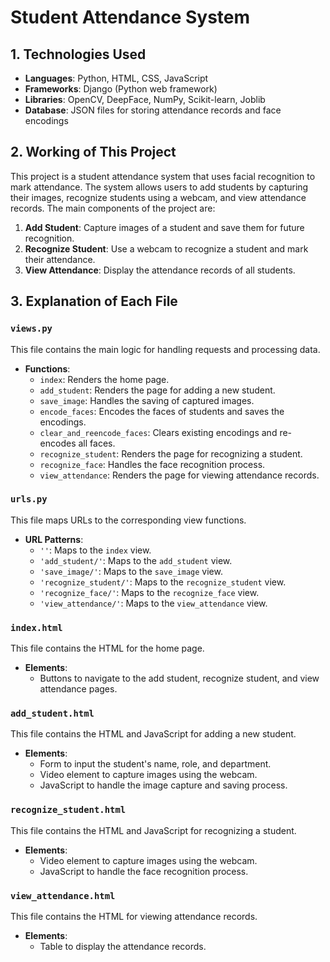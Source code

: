 # Student Attendance System

## 1. Technologies Used

- **Languages**: Python, HTML, CSS, JavaScript
- **Frameworks**: Django (Python web framework)
- **Libraries**: OpenCV, DeepFace, NumPy, Scikit-learn, Joblib
- **Database**: JSON files for storing attendance records and face encodings

## 2. Working of This Project

This project is a student attendance system that uses facial recognition to mark attendance. The system allows users to add students by capturing their images, recognize students using a webcam, and view attendance records. The main components of the project are:

1. **Add Student**: Capture images of a student and save them for future recognition.
2. **Recognize Student**: Use a webcam to recognize a student and mark their attendance.
3. **View Attendance**: Display the attendance records of all students.

## 3. Explanation of Each File

### `views.py`

This file contains the main logic for handling requests and processing data.

- **Functions**:
  - `index`: Renders the home page.
  - `add_student`: Renders the page for adding a new student.
  - `save_image`: Handles the saving of captured images.
  - `encode_faces`: Encodes the faces of students and saves the encodings.
  - `clear_and_reencode_faces`: Clears existing encodings and re-encodes all faces.
  - `recognize_student`: Renders the page for recognizing a student.
  - `recognize_face`: Handles the face recognition process.
  - `view_attendance`: Renders the page for viewing attendance records.

### `urls.py`

This file maps URLs to the corresponding view functions.

- **URL Patterns**:
  - `''`: Maps to the `index` view.
  - `'add_student/'`: Maps to the `add_student` view.
  - `'save_image/'`: Maps to the `save_image` view.
  - `'recognize_student/'`: Maps to the `recognize_student` view.
  - `'recognize_face/'`: Maps to the `recognize_face` view.
  - `'view_attendance/'`: Maps to the `view_attendance` view.

### `index.html`

This file contains the HTML for the home page.

- **Elements**:
  - Buttons to navigate to the add student, recognize student, and view attendance pages.

### `add_student.html`

This file contains the HTML and JavaScript for adding a new student.

- **Elements**:
  - Form to input the student's name, role, and department.
  - Video element to capture images using the webcam.
  - JavaScript to handle the image capture and saving process.

### `recognize_student.html`

This file contains the HTML and JavaScript for recognizing a student.

- **Elements**:
  - Video element to capture images using the webcam.
  - JavaScript to handle the face recognition process.

### `view_attendance.html`

This file contains the HTML for viewing attendance records.

- **Elements**:
  - Table to display the attendance records.

